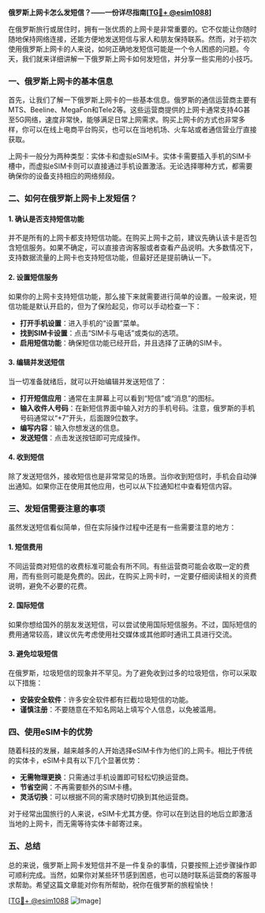 **俄罗斯上网卡怎么发短信？——一份详尽指南[[TG💪+ @esim1088](https://t.me/s/esim1088)]**

在俄罗斯旅行或居住时，拥有一张优质的上网卡是非常重要的。它不仅能让你随时随地保持网络连接，还能方便地发送短信与家人和朋友保持联系。然而，对于初次使用俄罗斯上网卡的人来说，如何正确地发短信可能是一个令人困惑的问题。今天，我们就来详细讲解一下俄罗斯上网卡如何发短信，并分享一些实用的小技巧。

### 一、俄罗斯上网卡的基本信息

首先，让我们了解一下俄罗斯上网卡的一些基本信息。俄罗斯的通信运营商主要有MTS、Beeline、MegaFon和Tele2等。这些运营商提供的上网卡通常支持4G甚至5G网络，速度非常快，能够满足日常上网需求。购买上网卡的方式也非常多样，你可以在线上电商平台购买，也可以在当地机场、火车站或者通信营业厅直接获取。

上网卡一般分为两种类型：实体卡和虚拟eSIM卡。实体卡需要插入手机的SIM卡槽中，而虚拟eSIM卡则可以直接通过手机设置激活。无论选择哪种方式，都需要确保你的设备支持相应的网络频段。

### 二、如何在俄罗斯上网卡上发短信？

#### 1. 确认是否支持短信功能

并不是所有的上网卡都支持短信功能。在购买上网卡之前，建议先确认该卡是否包含短信服务。如果不确定，可以直接咨询客服或者查看产品说明。大多数情况下，支持数据流量的上网卡也支持短信功能，但最好还是提前确认一下。

#### 2. 设置短信服务

如果你的上网卡支持短信功能，那么接下来就需要进行简单的设置。一般来说，短信功能是默认开启的，但为了保险起见，你可以手动检查一下：

- **打开手机设置**：进入手机的“设置”菜单。
- **找到SIM卡设置**：点击“SIM卡与电话”或类似的选项。
- **启用短信功能**：确保短信功能已经开启，并且选择了正确的SIM卡。

#### 3. 编辑并发送短信

当一切准备就绪后，就可以开始编辑并发送短信了：

- **打开短信应用**：通常在主屏幕上可以看到“短信”或“消息”的图标。
- **输入收件人号码**：在新短信界面中输入对方的手机号码。注意，俄罗斯的手机号码通常以“+7”开头，后面跟9位数字。
- **编写内容**：输入你想发送的信息。
- **发送短信**：点击发送按钮即可完成操作。

#### 4. 收到短信

除了发送短信外，接收短信也是非常常见的场景。当你收到短信时，手机会自动弹出通知。如果你正在使用其他应用，也可以从下拉通知栏中查看短信内容。

### 三、发短信需要注意的事项

虽然发送短信看似简单，但在实际操作过程中还是有一些需要注意的地方：

#### 1. 短信费用

不同运营商对短信的收费标准可能会有所不同。有些运营商可能会收取一定的费用，而有些则可能是免费的。因此，在购买上网卡时，一定要仔细阅读相关的资费说明，避免不必要的花费。

#### 2. 国际短信

如果你想给国外的朋友发送短信，可以尝试使用国际短信服务。不过，国际短信的费用通常较高，建议优先考虑使用社交媒体或其他即时通讯工具进行交流。

#### 3. 避免垃圾短信

在俄罗斯，垃圾短信的现象并不罕见。为了避免收到过多的垃圾短信，你可以采取以下措施：

- **安装安全软件**：许多安全软件都有拦截垃圾短信的功能。
- **谨慎注册**：不要随意在不知名网站上填写个人信息，以免被滥用。

### 四、使用eSIM卡的优势

随着科技的发展，越来越多的人开始选择eSIM卡作为他们的上网卡。相比于传统的实体卡，eSIM卡具有以下几个显著优势：

- **无需物理更换**：只需通过手机设置即可轻松切换运营商。
- **节省空间**：不再需要额外的SIM卡槽。
- **灵活切换**：可以根据不同的需求随时切换到其他运营商。

对于经常出国旅行的人来说，eSIM卡尤其方便。你可以在到达目的地后立即激活当地的上网卡，而无需等待实体卡邮寄过来。

### 五、总结

总的来说，俄罗斯上网卡发短信并不是一件复杂的事情，只要按照上述步骤操作即可顺利完成。当然，如果你对某些环节感到困惑，也可以随时联系运营商的客服寻求帮助。希望这篇文章能对你有所帮助，祝你在俄罗斯的旅程愉快！

[[TG💪+ @esim1088](https://t.me/s/esim1088) ![Image](https://i.postimg.cc/4NQfJmqS/Snipaste-2025-05-13-00-14-12.png)]
